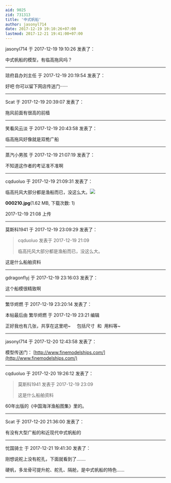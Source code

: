```yaml
---
aid: 9025
zid: 731313
title: '中式帆船'
author: jasonyl714
date: 2017-12-19 19:10:26+07:00
lastmod: 2017-12-21 19:41:00+07:00
---
```


jasonyl714 于 2017-12-19 19:10:26 发表了：

中式帆船的模型，有临高拖风吗？

---------

琼府县办刘主任 于 2017-12-19 20:19:54 发表了：

好吧 你可以留下网店传送门······

---------

Scat 于 2017-12-19 20:39:07 发表了：

拖风前面有很高的前樯

---------

笑看风云淡 于 2017-12-19 20:43:58 发表了：

临高拖风好像就是双桅广船

---------

蒸汽小男孩 于 2017-12-19 21:07:19 发表了：

不知道这作者的考证准不准啊

---------

cqduoluo 于 2017-12-19 21:09:31 发表了：

临高托风大部分都是渔船而已，没这么大。![](https://cdn.jsdelivr.net/gh/lzjluzijie/beichao@main/static/img/210857bj7vkkjan2wor12k.jpg)



**000210.jpg**(1.62 MB, 下载次数: 1)



2017-12-19 21:08 上传

---------

莫斯科1941 于 2017-12-19 23:09:29 发表了：

> cqduoluo 发表于 2017-12-19 21:09
> 
> 临高托风大部分都是渔船而已，没这么大。



这是什么船舶资料

---------

gdragonflyj 于 2017-12-19 23:16:03 发表了：

这个船模很精致啊

---------

繁华烬燃 于 2017-12-19 23:20:14 发表了：

本帖最后由 繁华烬燃 于 2017-12-19 23:21 编辑 

正好我也有几张，共享在这里吧~     包括尺寸  和  用料等~

---------

jasonyl714 于 2017-12-20 12:43:58 发表了：

模型传送门： [http://www.finemodelships.com/](http://www.finemodelships.com/)

---------

cqduoluo 于 2017-12-20 19:26:12 发表了：

> 莫斯科1941 发表于 2017-12-19 23:09
> 
> 这是什么船舶资料



60年出版的《中国海洋渔船图集》里的。

---------

Scat 于 2017-12-20 21:36:00 发表了：

有没有大型广船的和近现代中式帆船的

---------

忧国骑士 于 2017-12-21 19:41:30 发表了：

刚想说舵上没有舵孔，下面就看到了.......

硬帆，多龙骨可提升舵、舵孔、隔舱，是中式帆船的特色......

---------


